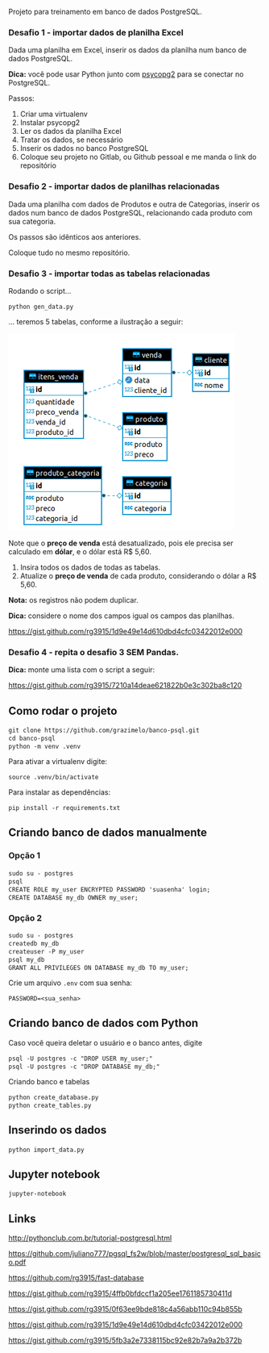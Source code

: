 Projeto para treinamento em banco de dados PostgreSQL.

### Desafio 1 - importar dados de planilha Excel

Dada uma planilha em Excel, inserir os dados da planilha num banco de dados PostgreSQL.

**Dica:** você pode usar Python junto com [psycopg2](https://www.psycopg.org/docs/install.html) para se conectar no PostgreSQL.

Passos:

1. Criar uma virtualenv
2. Instalar psycopg2
3. Ler os dados da planilha Excel
4. Tratar os dados, se necessário
5. Inserir os dados no banco PostgreSQL
6. Coloque seu projeto no Gitlab, ou Github pessoal e me manda o link do repositório


### Desafio 2 - importar dados de planilhas relacionadas

Dada uma planilha com dados de Produtos e outra de Categorias, inserir os dados num banco de dados PostgreSQL, relacionando cada produto com sua categoria.

Os passos são idênticos aos anteriores.

Coloque tudo no mesmo repositório.


### Desafio 3 - importar todas as tabelas relacionadas

Rodando o script...

```
python gen_data.py
```

... teremos 5 tabelas, conforme a ilustração a seguir:

![diagrama](diagrama.png)

Note que o **preço de venda** está desatualizado, pois ele precisa ser calculado em **dólar**, e o dólar está R$ 5,60.

1. Insira todos os dados de todas as tabelas.
2. Atualize o **preço de venda** de cada produto, considerando o dólar a R$ 5,60.

**Nota:** os registros não podem duplicar.

**Dica:** considere o nome dos campos igual os campos das planilhas.

https://gist.github.com/rg3915/1d9e49e14d610dbd4cfc03422012e000


### Desafio 4 - repita o desafio 3 SEM Pandas.

**Dica:** monte uma lista com o script a seguir:

https://gist.github.com/rg3915/7210a14deae621822b0e3c302ba8c120


## Como rodar o projeto

```
git clone https://github.com/grazimelo/banco-psql.git
cd banco-psql
python -m venv .venv
```

Para ativar a virtualenv  digite:

```
source .venv/bin/activate
```

Para instalar as dependências:

```
pip install -r requirements.txt
```

## Criando banco de dados manualmente

### Opção 1

```
sudo su - postgres
psql
CREATE ROLE my_user ENCRYPTED PASSWORD 'suasenha' login;
CREATE DATABASE my_db OWNER my_user;
```

### Opção 2

```
sudo su - postgres
createdb my_db
createuser -P my_user
psql my_db
GRANT ALL PRIVILEGES ON DATABASE my_db TO my_user;
```


Crie um arquivo `.env` com sua senha:

```
PASSWORD=<sua_senha>
```

## Criando banco de dados com Python

Caso você queira deletar o usuário e o banco antes, digite

```
psql -U postgres -c "DROP USER my_user;"
psql -U postgres -c "DROP DATABASE my_db;"
```

Criando banco e tabelas

```
python create_database.py
python create_tables.py
```

## Inserindo os dados

```
python import_data.py
```


## Jupyter notebook

```
jupyter-notebook
```

## Links

http://pythonclub.com.br/tutorial-postgresql.html

https://github.com/juliano777/pgsql_fs2w/blob/master/postgresql_sql_basico.pdf

https://github.com/rg3915/fast-database

https://gist.github.com/rg3915/4ffb0bfdccf1a205ee1761185730411d

https://gist.github.com/rg3915/0f63ee9bde818c4a56abb110c94b855b

https://gist.github.com/rg3915/1d9e49e14d610dbd4cfc03422012e000

https://gist.github.com/rg3915/5fb3a2e7338115bc92e82b7a9a2b372b
